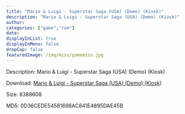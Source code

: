 ```yaml
---
title: "Mario & Luigi - Superstar Saga (USA) (Demo) (Kiosk)"
description: "Mario & Luigi - Superstar Saga (USA) (Demo) (Kiosk)"
author: 
categories: ["game","rom"]
date: 
displayInList: true
displayInMenu: false
dropCap: false
featuredImage: /img/miss/gamemiss.jpg
---
```


Description: Mario & Luigi - Superstar Saga (USA) (Demo) (Kiosk)

Download: <a style="text-decoration:underline;" href="https://mega.nz/#!KaJg1a7S!ZeU0O3U_hSkSj788mRm12YGVKiUI-4ZrNkJ1sP9jUU0" target = "_blank" rel = "nofollow" > Mario & Luigi - Superstar Saga (USA) (Demo) (Kiosk)</a>

Size: 8388608

MD5: 0D36CEDE54581698AC841E4895DAE45B

